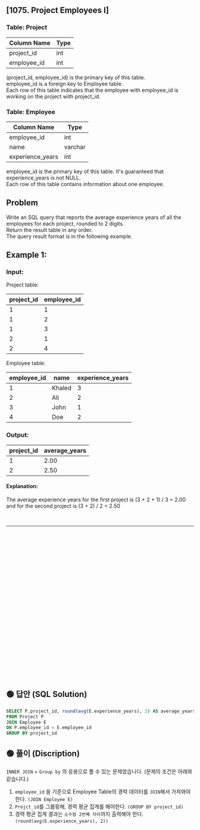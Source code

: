 ## [1075. Project Employees I]

### Table: Project


| Column Name | Type    |
|-------------|---------|
| project_id  | int     |
| employee_id | int     |

(project_id, employee_id) is the primary key of this table.  
employee_id is a foreign key to Employee table.  
Each row of this table indicates that the employee with employee_id is working on the project with project_id.  
 

### Table: Employee


| Column Name      | Type    |
|------------------|---------|
| employee_id      | int     |
| name             | varchar |
| experience_years | int     |

employee_id is the primary key of this table. It's guaranteed that experience_years is not NULL.  
Each row of this table contains information about one employee.  
 

## Problem

Write an SQL query that reports the average experience years of all the employees for each project, rounded to 2 digits.  
Return the result table in any order.  
The query result format is in the following example.  

 

## Example 1:

### Input: 
Project table:


| project_id  | employee_id |
|-------------|-------------|
| 1           | 1           |
| 1           | 2           |
| 1           | 3           |
| 2           | 1           |
| 2           | 4           |

Employee table:

| employee_id | name   | experience_years |
|-------------|--------|------------------|
| 1           | Khaled | 3                |
| 2           | Ali    | 2                |
| 3           | John   | 1                |
| 4           | Doe    | 2                |

### Output: 

| project_id  | average_years |
|-------------|---------------|
| 1           | 2.00          |
| 2           | 2.50          |


#### Explanation: 
The average experience years for the first project is (3 + 2 + 1) / 3 = 2.00 and for the second project is (3 + 2) / 2 = 2.50



<br/>

---

<br/>
<br/>
<br/>
<br/>
<br/>
<br/>
<br/>
<br/>
<br/>
<br/>
<br/>
<br/>
<br/>
<br/>
<br/>
<br/>
<br/>
<br/>
<br/>
<br/>
<br/>
<br/>
<br/>

## 🟢 답안 (SQL Solution)

```sql
SELECT P.project_id, round(avg(E.experience_years), 2) AS average_years
FROM Project P
JOIN Employee E
ON P.employee_id = E.employee_id
GROUP BY project_id
```

## 🟢 풀이 (Discription)
`INNER JOIN` + `Group by` 의 응용으로 풀 수 있는 문제였습니다. (문제의 조건은 아래와 같습니다.)

1. `employee_id` 을 기준으로 Employee Table의 경력 데이터를 `JOIN`해서 가져와야 한다. `(JOIN Employee E)`
2. `Projct_id`를 그룹핑해, 경력 평균 집계를 해야한다.  `(GROUP BY project_id)` 
3. 경력 평균 집계 결과는 `소수점 2번째 자리`까지 출력해야 한다. `(round(avg(E.experience_years), 2))`